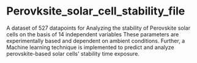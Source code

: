 # Perovksite_solar_cell_stability_file
A dataset of 527 datapoints for Analyzing the stability of Perovskite solar cells on the basis of 14 independent variables
These parameters are experimentally based and dependent on ambient conditions.
Further, a Machine learning technique is implemented to predict and analyze perovskite-based solar cells' stability time exposure.
